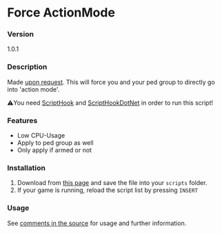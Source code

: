 # Force ActionMode

### Version

1.0.1

### Description

Made [upon request](https://forums.gta5-mods.com/topic/12699/player-movement-hold-pistol-with-two-hands/12). This will force you and your ped group to directly go into 'action mode'.

:warning:You need [ScriptHook](https://www.gta5-mods.com/tools/script-hook-v) and [ScriptHookDotNet](https://www.gta5-mods.com/tools/scripthookv-net) in order to run this script!

### Features

* Low CPU-Usage
* Apply to ped group as well
* Only apply if armed or not

### Installation

1) Download from [this page](https://raw.githubusercontent.com/winject/ForceActionMode/master/ForceActionMode.cs) and save the file into your `scripts` folder.
2) If your game is running, reload the script list by pressing `INSERT`

### Usage

See [comments in the source](https://github.com/winject/ForceActionMode/blob/master/ForceActionMode.cs) for usage and further information.

